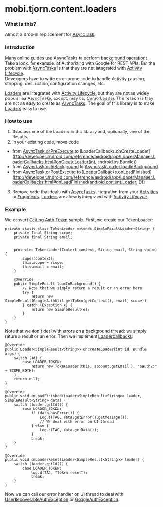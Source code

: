 # mobi.tjorn.content.loaders

### What is this?
Almost a drop-in replacement for [AsyncTask](http://developer.android.com/reference/android/os/AsyncTask.html).

### Introduction
Many online guides use [AsyncTasks](http://developer.android.com/reference/android/os/AsyncTask.html) 
to perform background operations.  Take a look, for example, at 
[Authorizing with Google for REST APIs](https://developers.google.com/android/guides/http-auth#extend_asynctask_to_get_the_auth_token).
But the problem with [AsyncTasks](http://developer.android.com/reference/android/os/AsyncTask.html) is that they are not
integrated with [Activity Lifecycle](http://developer.android.com/guide/components/activities.html#Lifecycle).  
Developers have to write error-prone code to handle Activity pausing, stopping, destruction, configuration changes, etc.

[Loaders](http://developer.android.com/guide/components/loaders.html) are integrated with 
[Activity Lifecycle](http://developer.android.com/guide/components/activities.html#Lifecycle), 
but they are not as widely popular as [AsyncTasks](http://developer.android.com/reference/android/os/AsyncTask.html),
except, may be, [CursorLoader](http://developer.android.com/reference/android/content/CursorLoader.html).
The reason is they are not as easy to create as [AsyncTasks](http://developer.android.com/reference/android/os/AsyncTask.html).
The goal of this library is to make [Loaders](http://developer.android.com/guide/components/loaders.html) easy to use.

### How to use
1. Subclass one of the Loaders in this library and, optionally, one of the Resutls.
2. In your existing code, move code
  - from [AsyncTask.onPreExecute](http://developer.android.com/reference/android/os/AsyncTask.html#onPreExecute()) to 
    [LoaderCallbacks.onCreateLoader](http://developer.android.com/reference/android/app/LoaderManager.LoaderCallbacks.html#onCreateLoader(int, android.os.Bundle))
  - from [AsyncTask.doInBackground](http://developer.android.com/reference/android/os/AsyncTask.html#doInBackground(Params...)) to
    [AsyncTaskLoader.loadInBackground](http://developer.android.com/reference/android/content/AsyncTaskLoader.html#loadInBackground())
  - from [AsyncTask.onPostExecute](http://developer.android.com/reference/android/os/AsyncTask.html#onPostExecute(Result)) to
    [LoaderCallbacks.onLoadFinished](http://developer.android.com/reference/android/app/LoaderManager.LoaderCallbacks.html#onLoadFinished(android.content.Loader<D>, D))
3. Remove code that deals with [AsyncTasks](http://developer.android.com/reference/android/os/AsyncTask.html) integration from your
[Activities](http://developer.android.com/reference/android/app/Activity.html) or [Fragments](http://developer.android.com/reference/android/app/Fragment.html).
[Loaders](http://developer.android.com/guide/components/loaders.html) are already integrated with [Activity Lifecycle](http://developer.android.com/guide/components/activities.html#Lifecycle).

### Example
We convert [Getting Auth Token](https://developers.google.com/android/guides/http-auth#extend_asynctask_to_get_the_auth_token) sample.  First, we create our TokenLoader:
```
private static class TokenLoader extends SimpleResultLoader<String> {
    private final String scope;
    private final String email;


    protected TokenLoader(Context context, String email, String scope) {
        super(context);
        this.scope = scope;
        this.email = email;
    }

    @Override
    public SimpleResult loadInBackground() {
        // Note that we simply return a result or an error here
        try {
            return new SimpleResult(GoogleAuthUtil.getToken(getContext(), email, scope));
        } catch (Exception e) {
            return new SimpleResult(e);
        }
    }
}
```
Note that we don't deal with errors on a background thread: we simply return a result or an error.
Then we implement [LoaderCallbacks](http://developer.android.com/reference/android/app/LoaderManager.LoaderCallbacks.html):
```
@Override
public Loader<SimpleResult<String>> onCreateLoader(int id, Bundle args) {
    switch (id) {
        case LOADER_TOKEN:
            return new TokenLoader(this, account.getEmail(), "oauth2:" + SCOPE_BOTH);
    }
    return null;
}

@Override
public void onLoadFinished(Loader<SimpleResult<String>> loader, SimpleResult<String> data) {
    switch (loader.getId()) {
        case LOADER_TOKEN:
            if (data.hasError()) {
                Log.e(TAG, data.getError().getMessage());
                // We deal with error on UI thread
            } else {
                Log.d(TAG, data.getData());
            }
            break;
    }
}

@Override
public void onLoaderReset(Loader<SimpleResult<String>> loader) {
    switch (loader.getId()) {
        case LOADER_TOKEN:
            Log.d(TAG, "Token reset");
            break;
    }
}
```
Now we can call our error handler on UI thread to deal with
[UserRecoverableAuthException](https://developers.google.com/android/reference/com/google/android/gms/auth/UserRecoverableAuthException) 
or [GoogleAuthException](https://developers.google.com/android/reference/com/google/android/gms/auth/GoogleAuthException).
